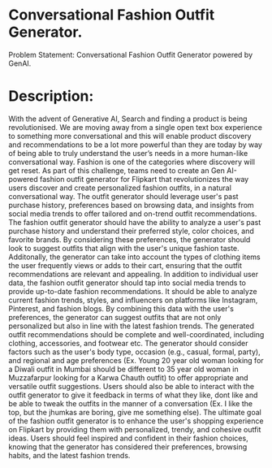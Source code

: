 # Conversational Fashion Outfit Generator.

 Problem Statement: Conversational Fashion Outfit Generator powered by GenAI.
 # Description:
 With the advent of Generative AI, Search and finding a product is being revolutionised. We are
 moving away from a single open text box experience to something more conversational and this
 will enable product discovery and recommendations to be a lot more powerful than they are
 today by way of being able to truly understand the user’s needs in a more human-like
 conversational way. Fashion is one of the categories where discovery will get reset.
 As part of this challenge, teams need to create an Gen AI-powered fashion outfit generator for
 Flipkart that revolutionizes the way users discover and create personalized fashion outfits, in a
 natural conversational way. The outfit generator should leverage user's past purchase history,
 preferences based on browsing data, and insights from social media trends to offer tailored and
 on-trend outfit recommendations.
 The fashion outfit generator should have the ability to analyze a user's past purchase history and
 understand their preferred style, color choices, and favorite brands. By considering these
 preferences, the generator should look to suggest outfits that align with the user's unique fashion
 taste. Additonally, the generator can take into account the types of clothing items the user
 frequently views or adds to their cart, ensuring that the outfit recommendations are relevant and
 appealing.
 In addition to individual user data, the fashion outfit generator should tap into social media
 trends to provide up-to-date fashion recommendations. It should be able to analyze current
 fashion trends, styles, and influencers on platforms like Instagram, Pinterest, and fashion
 blogs. By combining this data with the user's preferences, the generator can suggest outfits
 that are not only personalized but also in line with the latest fashion trends.
The generated outfit recommendations should be complete and well-coordinated, including
 clothing, accessories, and footwear etc. The generator should consider factors such as the user's
 body type, occasion (e.g., casual, formal, party), and regional and age preferences (Ex. Young 20
 year old woman looking for a Diwali outfit in Mumbai should be different to 35 year old woman in
 Muzzafarpur looking for a Karwa Chauth outfit) to offer appropriate and versatile outfit
 suggestions. Users should also be able to interact with the outfit generator to give it feedback in
 terms of what they like, dont like and be able to tweak the outfits in the manner of a conversation
 (Ex. I like the top, but the jhumkas are boring, give me something else).
 The ultimate goal of the fashion outfit generator is to enhance the user's shopping experience on
 Flipkart by providing them with personalized, trendy, and cohesive outfit ideas. Users should feel
 inspired and confident in their fashion choices, knowing that the generator has considered their
 preferences, browsing habits, and the latest fashion trends.
